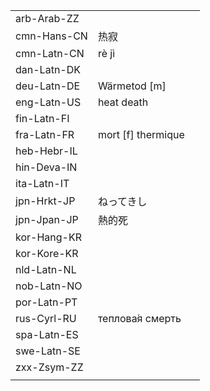 | | | |
|-|-|-|
| arb-Arab-ZZ |  |  |
| cmn-Hans-CN | 热寂 |  |
| cmn-Latn-CN | rè jì |  |
| dan-Latn-DK |  |  |
| deu-Latn-DE | Wärmetod [m] |  |
| eng-Latn-US | heat death |  |
| fin-Latn-FI |  |  |
| fra-Latn-FR | mort [f] thermique |  |
| heb-Hebr-IL |  |  |
| hin-Deva-IN |  |  |
| ita-Latn-IT |  |  |
| jpn-Hrkt-JP | ねってきし |  |
| jpn-Jpan-JP | 熱的死 |  |
| kor-Hang-KR |  |  |
| kor-Kore-KR |  |  |
| nld-Latn-NL |  |  |
| nob-Latn-NO |  |  |
| por-Latn-PT |  |  |
| rus-Cyrl-RU | теплова́я смерть |  |
| spa-Latn-ES |  |  |
| swe-Latn-SE |  |  |
| zxx-Zsym-ZZ |  |  |
|  |  |  |

